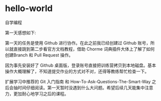 # hello-world
自学编程

第一天感想如下:

第一天的任务是使用 Github 进行协作。在此之前我已经创建过 Github 账号，所以就直接跳到第二步看官方文档教程，借助 Chorme 词典插件大体上了解了如何创建Branch 和 Pull Request 操作。

因为事先安装好了 Github 桌面版，登录账号直接把训练营拷贝到本地磁盘。基本操作大概理解了，不知道提交作业的方式对不对，还得等教练帮忙检查一下。

扩展学习中推荐的 Git 入门指南 和 How-To-Ask-Questions-The-Smart-Way 之后会抽时间仔细阅读。第一天暂时没遇到什么大问题。希望后续几天能集中注意力，更加耐心地学习之后的课程。
